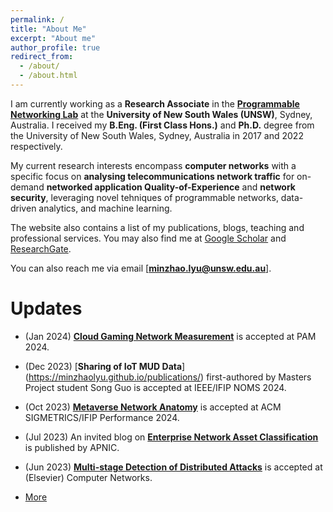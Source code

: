 ```yaml
---
permalink: /
title: "About Me"
excerpt: "About me"
author_profile: true
redirect_from: 
  - /about/
  - /about.html
---
```


I am currently working as a **Research Associate** in the [**Programmable Networking Lab**](https://www.capabilities.unsw.edu.au/software-defined-networking-cyber-intelligence) at the **University of New South Wales (UNSW)**, Sydney, Australia.
I received my **B.Eng. (First Class Hons.)** and **Ph.D.** degree from the University of New South Wales, Sydney, Australia in 2017 and 2022 respectively. 

My current research interests encompass **computer networks** with a specific focus on **analysing telecommunications network traffic** for on-demand **networked application Quality-of-Experience** and **network security**, leveraging novel tehniques of programmable networks, data-driven analytics, and machine learning.


The website also contains a list of my publications, blogs, teaching and professional services. You may also find me at [Google Scholar](https://scholar.google.com.au/citations?hl=en&user=6oFRlVcAAAAJ) and [ResearchGate](https://www.researchgate.net/profile/Minzhao-Lyu).

You can also reach me via email [**minzhao.lyu@unsw.edu.au**].


Updates
======
* (Jan 2024) [**Cloud Gaming Network Measurement**](https://minzhaolyu.github.io/publications/) is accepted at PAM 2024.

* (Dec 2023) [**Sharing of IoT MUD Data**] (https://minzhaolyu.github.io/publications/) first-authored by Masters Project student Song Guo is accepted at IEEE/IFIP NOMS 2024.

* (Oct 2023) [**Metaverse Network Anatomy**](https://minzhaolyu.github.io/publications/) is accepted at ACM SIGMETRICS/IFIP Performance 2024.

* (Jul 2023) An invited blog on [**Enterprise Network Asset Classification**](https://blog.apnic.net/2023/07/28/dont-leave-network-blind-spots/) is published by APNIC.

* (Jun 2023) [**Multi-stage Detection of Distributed Attacks**](https://minzhaolyu.github.io/publications/) is accepted at (Elsevier) Computer Networks.


* [More](https://minzhaolyu.github.io/update/)